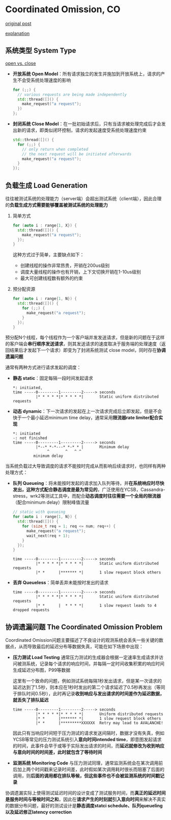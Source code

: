 # Coordinated Omission, CO

[original post](http://highscalability.com/blog/2015/10/5/your-load-generator-is-probably-lying-to-you-take-the-red-pi.html)

[explanation](https://www.scylladb.com/2021/04/22/on-coordinated-omission/)

## 系统类型 System Type

[open vs. close](https://www.usenix.org/legacy/event/nsdi06/tech/full_papers/schroeder/schroeder.pdf)

- **开放系统 Open Model**：所有请求独立的发生并施加到开放系统上，请求的产生不会受系统处理速度的影响
  
  ```cpp
  for (;;) {
    // various requests are being made independently
    std::thread([]() {
      make_request("a request");
    })
  };
  ```

- **封闭系统 Close Model**：在一批初始请求后，只有当请求被处理完成后才会发出新的请求，即类似闭环控制，请求的发起速度受系统处理速度约束

  ```cpp
  std::thread([]() {
    for (;;) {
      // only return when completed
      // the next request will be initiated afterwards
      make_request("a request");
    }
  });
  ```

## 负载生成 Load Generation

往往被测试系统的处理能力（server端）会超出测试系统（client端），因此合理的**负载生成方式需要能够覆盖被测试系统的处理能力**

1. 简单方式

    ```cpp
    for (auto i : range{1, X}) {
      std::thread([]() {
        make_request("a request");
      });
    }
    ```

   这种方式过于简单，主要缺点如下：
   - 创建线程的操作非常昂贵，开销在200us级别
   - 调度大量线程的操作也有开销，上下文切换开销在1-10us级别
   - 最大可创建线程数有额外的约束

2. 预分配资源

    ```cpp
    for (auto i : range{1, N}) {
      std::thread([]() {
        for (;;) {
          make_request("a request");
        }
      });
    }
    ```

  预分配N个线程，每个线程作为一个客户端并发发送请求，但是新的问题在于这样的客户端会**串行顺序发送请求**，则其发送请求的速度取决于服务端的处理速度（返回结果后才发起下一个请求）即变为了封闭系统测试 close model，同时存在**协调遗漏问题**

通常有两种方式进行请求发起的调度：

- **静态 static**：固定每隔一段时间发起请求

  ```text
  *: initiated, 
  time -----0---------1---------2-----> seconds
            |* * * * *|* * * * *|       Static uniform distributed requests
  ```

- **动态 dynamic**：下一次请求的发起在上一次请求完成后立即发起，但是不会快于一个最小延迟minimum time delay，通常采用**限流器rate limiter配合实现**

  ```text
  *: initiated
  -: not finished
  time -----0---------1---------2-----> seconds
            |*--* *-*---* *-* * |       Minimum delay
                 ^       ^   ^ ^
           minimum delay
  ```

当系统负载过大导致调度的请求不能按时完成从而影响后续请求时，也同样有两种处理方式：

- **队列 Queueing**：将未能按时发起的请求加入队列等待，并**在系统响应时尽快发出，这种方式配合静态调度是最为常见的**，广泛使用在YCSB，Cassandra-stress，wrk2等测试工具中，而配合**动态调度时往往需要一个全局的限流器**（配合minimum delay）限制峰值流量

  ```cpp
  // static with queueing
  for (auto i : range{1, N}) {
    std::thread([]() {
      for (size_t req = 1; req <= num; req++) {
        make_request("a request");
        wait_next(req + 1);
      }
    });
  }
  ```

  ```text
  time -----0---------1---------2-----> seconds
            |* * * * *|* * * * *|       Static uniform distributed requests
            |* *      |******* *|       1 slow request block others
  ```

- **丢弃 Queueless**：简单丢弃未能按时发出的请求

  ```text
  time -----0---------1---------2-----> seconds
            |* * * * *|* * * * *|       Static uniform distributed requests
            |* *      |  * * * *|       1 slow request leads to 4 dropped requests
  ```

## 协调遗漏问题 The Coordinated Omission Problem

Coordinated Omission问题主要描述了不良设计的观测系统会丢失一些关键的数据点，从而导致最后的延迟分布等数据失真，可能在如下场景中出现：

- **压力测试 Load Testing**
  通常压力测试的生成器会根据一定速率生成请求并访问被测系统，记录每个请求的响应时间，并每隔一定时间收集积累的响应时间生成延迟分布图，P99等数据

  这里有一个致命的问题，例如测试系统每隔1秒发出请求，但是某一次请求的延迟达到了1.5秒，则本应在1秒时发出的第二个请求延迟了0.5秒再发出（等同于排队时间0.5秒），此时再记录**收到响应与发出请求的时间差作为延迟数据，就丢失了排队延迟**

  ```text
  time -----0---------1---------2-----> seconds
            |* * * * *|* * * * *|       Uniform distributed requests
            |* *      |******* *|       1 slow request block others
            |* *      |*********XXXXXX  Retry may lead to AVALANCHE!
  ```

  因此只有当响应时间短于压力测试的请求发送间隔时，数据才没有失真，例如YCSB等常见的压力测试系统引入**意向时间intended time**，即意图发起请求的时间，此事件会早于或等于实际发出请求的时间，而**延迟就修改为收到响应与意向时间的时间差，此时就包含了等待时间**

- **监测系统 Monitoring Code**
  与压力测试同理，通常监测系统会在某次调用前后加上两个时间戳来记录时间差，此时假如某次调用耗时很长而阻塞了后面的调用，则**后面的调用都在排队等候，但这些事件也不会被监测系统的时间戳记录**

协调遗漏实际上使得测试延迟时间的设计变成了测试服务时间，而**真正的延迟时间是服务时间与等候时间之和**，因此在**请求产生的时刻就引入意向时间**来解决不真实的数据分布问题，最好的测试设计是**静态调度statci schedule、队列queueling以及延迟修正latency correction**
